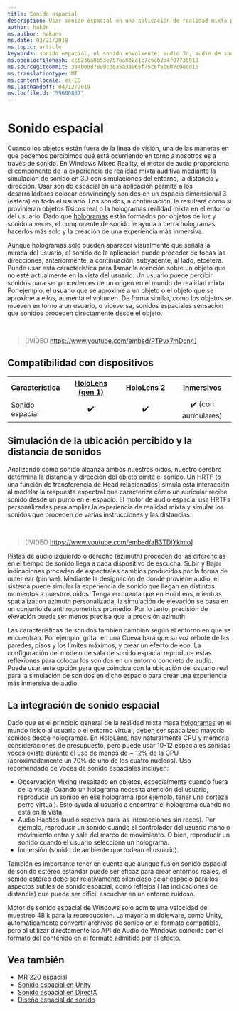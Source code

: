 ```yaml
---
title: Sonido espacial
description: Usar sonido espacial en una aplicación de realidad mixta permite colocar convincingly sonidos en un espacio 3D.
author: hak0n
ms.author: hakons
ms.date: 03/21/2018
ms.topic: article
keywords: sonido espacial, el sonido envolvente, audio 3d, audio de sonido, espacial 3d
ms.openlocfilehash: ccb236a8b53e757ba632a1c7c6cb2d4f07735910
ms.sourcegitcommit: 384b0087899cd835a3a965f75c6f6c607c9edd1b
ms.translationtype: MT
ms.contentlocale: es-ES
ms.lasthandoff: 04/12/2019
ms.locfileid: "59600837"
---
```

# <a name="spatial-sound"></a>Sonido espacial

Cuando los objetos están fuera de la línea de visión, una de las maneras en que podemos percibimos qué está ocurriendo en torno a nosotros es a través de sonido. En Windows Mixed Reality, el motor de audio proporciona el componente de la experiencia de realidad mixta auditiva mediante la simulación de sonido en 3D con simulaciones del entorno, la distancia y dirección. Usar sonido espacial en una aplicación permite a los desarrolladores colocar convincingly sonidos en un espacio dimensional 3 (esfera) en todo el usuario. Los sonidos, a continuación, le resultará como si provinieran objetos físicos real o la hologramas realidad mixta en el entorno del usuario. Dado que [hologramas](hologram.md) están formados por objetos de luz y sonido a veces, el componente de sonido le ayuda a tierra hologramas hacerlos más solo y la creación de una experiencia más inmersiva.

Aunque hologramas solo pueden aparecer visualmente que señala la mirada del usuario, el sonido de la aplicación puede proceder de todas las direcciones; anteriormente, a continuación, subyacente, al lado, etcetera. Puede usar esta característica para llamar la atención sobre un objeto que no esté actualmente en la vista del usuario. Un usuario puede percibir sonidos para ser procedentes de un origen en el mundo de realidad mixta. Por ejemplo, el usuario que se aproxime a un objeto o el objeto que se aproxime a ellos, aumenta el volumen. De forma similar, como los objetos se mueven en torno a un usuario, o viceversa, sonidos espaciales sensación que sonidos proceden directamente desde el objeto.

<br>

>[!VIDEO https://www.youtube.com/embed/PTPvx7mDon4]

## <a name="device-support"></a>Compatibilidad con dispositivos

<table>
<tr>
<th>Característica</th><th style="width:150px"> <a href="hololens-hardware-details.md">HoloLens (gen 1)</a></th><th style="width:150px">HoloLens 2</th><th style="width:150px"><a href="immersive-headset-hardware-details.md">Inmersivos</a></th>
</tr><tr>

<td> Sonido espacial</td><td style="text-align: center;"> ✔️</td><td style="text-align: center;"> ✔️</td><td style="text-align: center;"> ✔️ (con auriculares)</td>

</tr>
</table>

## <a name="simulating-the-perceived-location-and-distance-of-sounds"></a>Simulación de la ubicación percibido y la distancia de sonidos

Analizando cómo sonido alcanza ambos nuestros oídos, nuestro cerebro determina la distancia y dirección del objeto emite el sonido. Un HRTF (o una función de transferencia de Head relacionados) simula esta interacción al modelar la respuesta espectral que caracteriza cómo un auricular recibe sonido desde un punto en el espacio. El motor de audio espacial usa HRTFs personalizadas para ampliar la experiencia de realidad mixta y simular los sonidos que proceden de varias instrucciones y las distancias.

<br>

>[!VIDEO https://www.youtube.com/embed/aB3TDjYklmo]

Pistas de audio izquierdo o derecho (azimuth) proceden de las diferencias en el tiempo de sonido llega a cada dispositivo de escucha. Subir y Bajar indicaciones proceden de espectrales cambios producidos por la forma de outer ear (pinnae). Mediante la designación de donde proviene audio, el sistema puede simular la experiencia de sonido que llegan en distintos momentos a nuestros oídos. Tenga en cuenta que en HoloLens, mientras spatialization azimuth personalizada, la simulación de elevación se basa en un conjunto de anthropometrics promedio. Por lo tanto, precisión de elevación puede ser menos precisa que la precisión azimuth.

Las características de sonidos también cambian según el entorno en que se encuentran. Por ejemplo, gritar en una Cueva hará que su voz rebote de las paredes, pisos y los límites máximos, y crear un efecto de eco. La configuración del modelo de sala de sonido espacial reproduce estas reflexiones para colocar los sonidos en un entorno concreto de audio. Puede usar esta opción para que coincida con la ubicación del usuario real para la simulación de sonidos en dicho espacio para crear una experiencia más inmersiva de audio.

## <a name="integrating-spatial-sound"></a>La integración de sonido espacial

Dado que es el principio general de la realidad mixta masa [hologramas](hologram.md) en el mundo físico al usuario o el entorno virtual, deben ser spatialized mayoría sonidos desde hologramas. En HoloLens, hay naturalmente CPU y memoria consideraciones de presupuesto, pero puede usar 10-12 espaciales sonidas voces existe durante el uso de menos de ~ 12% de la CPU (aproximadamente un 70% de uno de los cuatro núcleos). Uso recomendado de voces de sonido espaciales incluyen:
* Observación Mixing (resaltado en objetos, especialmente cuando fuera de la vista). Cuando un holograma necesita atención del usuario, reproducir un sonido en ese holograma (por ejemplo, tener una corteza perro virtual). Esto ayuda al usuario a encontrar el holograma cuando no está en la vista.
* Audio Haptics (audio reactiva para las interacciones sin roces). Por ejemplo, reproducir un sonido cuando el controlador del usuario mano o movimiento entra y sale del marco de movimiento. O bien, reproducir un sonido cuando el usuario selecciona un holograma.
* Inmersión (sonido de ambiente que rodean el usuario).

También es importante tener en cuenta que aunque fusión sonido espacial de sonido estéreo estándar puede ser eficaz para crear entornos reales, el sonido estéreo debe ser relativamente silencioso dejar espacio para los aspectos sutiles de sonido espacial, como reflejos ( las indicaciones de distancia) que puede ser difícil escuchar en un entorno ruidoso.

Motor de sonido espacial de Windows solo admite una velocidad de muestreo 48 k para la reproducción. La mayoría middleware, como Unity, automáticamente convertir archivos de sonido en el formato compatible, pero al utilizar directamente las API de Audio de Windows coincide con el formato del contenido en el formato admitido por el efecto.

## <a name="see-also"></a>Vea también
* [MR 220 espacial](holograms-220.md)
* [Sonido espacial en Unity](spatial-sound-in-unity.md)
* [Sonido espacial en DirectX](spatial-sound-in-directx.md)
* [Diseño espacial de sonido](spatial-sound-design.md)
